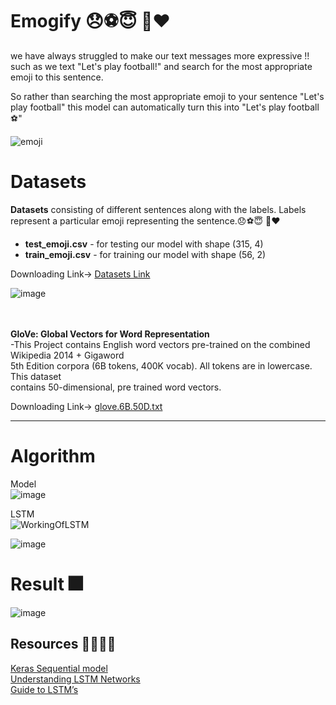 # Emogify 😞⚽😇 🍜❤️


we have always struggled to make our text messages more expressive !! such as we text "Let's play football!" and search for the most appropriate emoji to this sentence.

So rather than searching the most appropriate emoji to your sentence "Let's play football"
this model can automatically turn this into "Let's play football⚽"
 

![emoji](Datasets/emoji.png)


# Datasets 

<strong> Datasets</strong> consisting of different sentences along with the labels. Labels represent a particular emoji representing the sentence.😞⚽😇 🍜❤️
<br>

- **test_emoji.csv** -  for testing our model with shape (315, 4) <br>
- **train_emoji.csv** - for training our model with shape (56, 2) <br>

Downloading Link-> [Datasets Link](https://www.kaggle.com/alvinrindra/emojify)

![image](https://user-images.githubusercontent.com/67835881/116827195-6f51e380-abb5-11eb-8e71-62e60afda81b.png)

<br> <br>
<strong> GloVe: Global Vectors for Word Representation </strong><br>
-This Project contains English word vectors pre-trained on the combined Wikipedia 2014 + Gigaword 
<br> 5th Edition corpora (6B tokens, 400K vocab). All tokens are in lowercase. This dataset 
<br>contains 50-dimensional, pre trained word vectors. <br>

Downloading Link-> [glove.6B.50D.txt](https://www.kaggle.com/watts2/glove6b50dtxt)

<hr>

# Algorithm 
 
Model <br> 
![image](https://user-images.githubusercontent.com/67835881/147629756-3499e157-de7d-4e37-a798-7e4e1b0d3f63.png)



LSTM 
<br>
![WorkingOfLSTM](https://miro.medium.com/max/1920/1*n-IgHZM5baBUjq0T7RYDBw.gif)

![image](https://user-images.githubusercontent.com/67835881/116827698-0ddf4400-abb8-11eb-9402-e725e1e17794.png)


# Result 🎆

![image](https://user-images.githubusercontent.com/67835881/116827121-1a15d200-abb5-11eb-9557-ae85127d2e70.png)

## Resources 💁🏻‍♂️💁

[Keras Sequential model](https://faroit.com/keras-docs/1.0.1/getting-started/sequential-model-guide/)
<br>
[Understanding LSTM Networks](https://colah.github.io/posts/2015-08-Understanding-LSTMs/?source=post_page---------------------------)
<br>
[Guide to LSTM’s ](https://towardsdatascience.com/illustrated-guide-to-lstms-and-gru-s-a-step-by-step-explanation-44e9eb85bf21)

